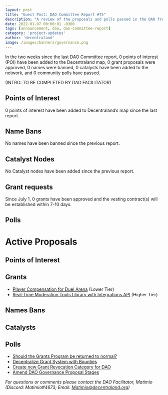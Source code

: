 ```yaml
---
layout: post
title: "Guest Post: DAO Committee Report #75"
description: "A review of the proposals and polls passed in the DAO from July 1 through July 15".
date: 2022-01-07 00:00:01 -0300
tags: [announcement, dao, dao-committee-report]
category: 'project-updates'
author: 'decentraland'
image: /images/banners/governance.png
---
```


In the two weeks since the last DAO Committee report, 0 points of interest (POI) have been added to the Decentraland map, 0 grant proposals were approved, 0 names were banned, 0 catalysts have been added to the network, and 0 community polls have passed.

(INTRO: TO BE COMPLETED BY DAO FACILITATOR)

## Points of Interest
0 points of interest have been added to Decentraland’s map since the last report.


## Name Bans

No names have been banned since the previous report.

## Catalyst Nodes
No Catalyst nodes have been added since the previous report.


## Grant requests
Since July 1, 0 grants have been approved and the vesting contract(s) will be established within 7-10 days.


## Polls


# Active Proposals

## Points of Interest


## Grants

* [Player Compensation for Duel Arena](https://governance.decentraland.org/proposal/?id=f4b8dba9-db3f-4f3c-a731-bd47141477e1) (Lower Tier)
* [Real-Time Moderation Tools Library with Integrations API](https://governance.decentraland.org/proposal/?id=ff630e17-5321-49fa-9796-7b782fc5c3a5) (Higher Tier)

## Names Bans


## Catalysts


## Polls

* [Should the Grants Program be returned to normal?](https://governance.decentraland.org/proposal/?id=fbba0e1a-f657-4dc2-a476-8dc54b0728fe)
* [Decentralize Grant System with Bounties](https://governance.decentraland.org/proposal/?id=9ea92b21-4795-48aa-a160-14ad32f31701)
* [Create new Grant Revocation Category for DAO](https://governance.decentraland.org/proposal/?id=07f7a149-4681-411f-9dbb-87e29a584967)
* [Amend DAO Governance Proposal Stages](https://governance.decentraland.org/proposal/?id=a42d76fb-d2b4-4da2-b94c-b07eea85b930)

*For questions or comments please contact the DAO Facilitator, Matimio (Discord: Matimio#4673; Email: [Matimio@decentraland.org](mailto:Matimio@decentraland.org))*